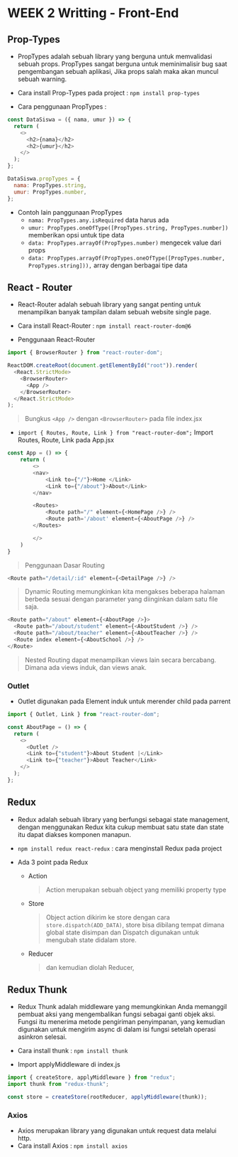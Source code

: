 # WEEK 2 Writting - Front-End

## Prop-Types

- PropTypes adalah sebuah library yang berguna untuk memvalidasi sebuah props. PropTypes sangat berguna untuk meminimalisir bug saat pengembangan sebuah aplikasi, Jika props salah maka akan muncul sebuah warning.

- Cara install Prop-Types pada project : `npm install prop-types`
- Cara penggunaan PropTypes :

```js
const DataSiswa = ({ nama, umur }) => {
  return (
    <>
      <h2>{nama}</h2>
      <h2>{umur}</h2>
    </>
  );
};

DataSiswa.propTypes = {
  nama: PropTypes.string,
  umur: PropTypes.number,
};
```

- Contoh lain panggunaan PropTypes
  - `nama: PropTypes.any.isRequired` data harus ada
  - `umur: PropTypes.oneOfType([PropTypes.string, PropTypes.number])` memberikan opsi untuk tipe data
  - `data: PropTypes.arrayOf(PropTypes.number)` mengecek value dari props
  - `data: PropTypes.arrayOf(PropTypes.oneOfType([PropTypes.number, PropTypes.string])),` array dengan berbagai tipe data

## React - Router

- React-Router adalah sebuah library yang sangat penting untuk menampilkan banyak tampilan dalam sebuah website single page.

- Cara install React-Router : `npm install react-router-dom@6`

- Penggunaan React-Router

```js
import { BrowserRouter } from "react-router-dom";

ReactDOM.createRoot(document.getElementById("root")).render(
  <React.StrictMode>
    <BrowserRouter>
      <App />
    </BrowserRouter>
  </React.StrictMode>
);
```

> Bungkus `<App />` dengan `<BrowserRouter>` pada file index.jsx

- `import { Routes, Route, Link } from "react-router-dom";` Import Routes, Route, Link pada App.jsx

```js
const App = () => {
    return (
        <>
        <nav>
            <Link to={"/"}>Home </Link>
            <Link to={"/about"}>About</Link>
        </nav>

        <Routes>
            <Route path="/" element={<HomePage />} />
            <Route path='/about' element={<AboutPage />} />
        </Routes>

        </>
    )
}
```

> Penggunaan Dasar Routing

```js
<Route path="/detail/:id" element={<DetailPage />} />
```

> Dynamic Routing memungkinkan kita mengakses beberapa halaman berbeda sesuai dengan parameter yang diinginkan dalam satu file saja.

```js
<Route path="/about" element={<AboutPage />}>
  <Route path="/about/student" element={<AboutStudent />} />
  <Route path="/about/teacher" element={<AboutTeacher />} />
  <Route index element={<AboutSchool />} />
</Route>
```

> Nested Routing dapat menampilkan views lain secara bercabang. Dimana ada views induk, dan views anak.

### Outlet

- Outlet digunakan pada Element induk untuk merender child pada parrent

```js
import { Outlet, Link } from "react-router-dom";

const AboutPage = () => {
  return (
    <>
      <Outlet />
      <Link to={"student"}>About Student |</Link>
      <Link to={"teacher"}>About Teacher</Link>
    </>
  );
};
```

## Redux

- Redux adalah sebuah library yang berfungsi sebagai state management, dengan menggunakan Redux kita cukup membuat satu state dan state itu dapat diakses komponen manapun.

- `npm install redux react-redux` : cara menginstall Redux pada project
- Ada 3 point pada Redux
  - Action
    > Action merupakan sebuah object yang memiliki property type
  - Store
    > Object action dikirim ke store dengan cara `store.dispatch(ADD_DATA)`, store bisa dibilang tempat dimana global state disimpan dan Dispatch digunakan untuk mengubah state didalam store.
  - Reducer
    > dan kemudian diolah Reducer,

## Redux Thunk

- Redux Thunk adalah middleware yang memungkinkan Anda memanggil pembuat aksi yang mengembalikan fungsi sebagai ganti objek aksi. Fungsi itu menerima metode pengiriman penyimpanan, yang kemudian digunakan untuk mengirim async di dalam isi fungsi setelah operasi asinkron selesai.

- Cara install thunk : `npm install thunk`
- Import applyMiddleware di index.js

```js
import { createStore, applyMiddleware } from "redux";
import thunk from "redux-thunk";

const store = createStore(rootReducer, applyMiddleware(thunk));
```

### Axios

- Axios merupakan library yang digunakan untuk request data melalui http.
- Cara install Axios : `npm install axios`
